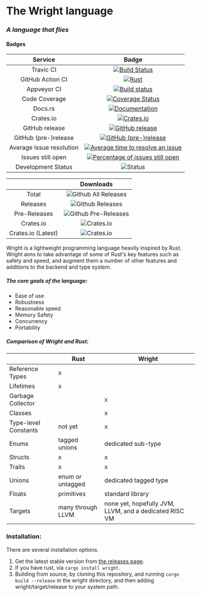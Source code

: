 # The Wright language
### *A language that flies*
#### Badges
| Service | Badge |
|:---:|:---:|
| Travic CI | [![Build Status](https://travis-ci.org/Wright-Language-Developers/Wright-lang.svg?branch=master)](https://travis-ci.org/Wright-Language-Developers/Wright-lang) |
| GitHub Action CI | [![Rust](https://github.com/Wright-Language-Developers/Wright-lang/workflows/Rust/badge.svg?branch=master)](https://github.com/Wright-Language-Developers/Wright-lang/actions?query=workflow%3ARust) |
| Appveyor CI | [![Build status](https://ci.appveyor.com/api/projects/status/yr6o2fx7an0dhyog?svg=true)](https://ci.appveyor.com/project/Alfriadox/wright-lang) |
| Code Coverage | [![Coverage Status](https://coveralls.io/repos/github/Wright-Language-Developers/Wright-lang/badge.svg?branch=master)](https://coveralls.io/github/Wright-Language-Developers/Wright-lang?branch=master) |
| Docs.rs | [![Documentation](https://docs.rs/wright/badge.svg)](https://docs.rs/wright) |
| Crates.io | [![Crates.io](https://img.shields.io/crates/v/wright.svg)](https://crates.io/crates/wright) |
| GitHub release | [![GitHub release](https://img.shields.io/github/release/Wright-Language-Developers/Wright-lang.svg)](https://github.com/Wright-Language-Developers/Wright-lang/releases) |
| GitHub (pre-)release | [![GitHub (pre-)release](https://img.shields.io/github/release/Wright-Language-Developers/Wright-lang/all.svg)](https://github.com/Wright-Language-Developers/Wright-lang/releases) |
| Average Issue resolution | [![Average time to resolve an issue](http://isitmaintained.com/badge/resolution/Wright-Language-Developers/Wright-lang.svg)](https://isitmaintained.com/project/Wright-Language-Developers/Wright-lang "Average time to resolve an issue") |
| Issues still open | [![Percentage of issues still open](http://isitmaintained.com/badge/open/Wright-Language-Developers/Wright-lang.svg)](https://isitmaintained.com/project/Wright-Language-Developers/Wright-lang "Percentage of issues still open") |
| Development Status | ![Status](https://img.shields.io/badge/status-actively--developed-green.svg) |

|  | Downloads|
|:---:|:---:|
| Total |![Github All Releases](https://img.shields.io/github/downloads/Wright-Language-Developers/Wright-lang/total.svg) |
| Releases | ![Github Releases](https://img.shields.io/github/downloads/Wright-Language-Developers/Wright-lang/latest/total.svg) |
| Pre-Releases| ![Github Pre-Releases](https://img.shields.io/github/downloads-pre/Wright-Language-Developers/Wright-lang/latest/total.svg) |
| Crates.io | ![Crates.io](https://img.shields.io/crates/d/wright.svg) |
| Crates.io (Latest) | ![Crates.io](https://img.shields.io/crates/dv/wright.svg) |


Wright is a lightweight programming language heavily inspired by Rust. Wright aims to take advantage of some of 
Rust's key features such as safety and speed, and augment them a number of other features and additions to the
backend and type system.

##### The core goals of the language:
* Ease of use
* Robustness
* Reasonable speed
* Memory Safety
* Concurrency
* Portability

##### Comparison of Wright and Rust:
|               |Rust |Wright|
|:---           | --- | ---|
|Reference Types| x ||
|Lifetimes |x||
|Garbage Collector ||x|
|Classes | |x|
|Type-level Constants |not yet|x|
|Enums |tagged unions | dedicated sub-type|
|Structs |x|x|
|Traits |x|x
|Unions |enum or untagged | dedicated tagged type
|Floats | primitives | standard library |
|Targets| many through LLVM | none yet, hopefully JVM, LLVM, and a dedicated RISC VM 


### Installation:
There are several installation options.
1. Get the latest stable version from [the releases page](https://github.com/Wright-Language-Developers/Wright-lang/releases).
2. If you have rust, via `cargo install wright`.
3. Building from source, by cloning this repository, and running `cargo build --release` in the wright directory, and 
then adding wright/target/release to your system path.

